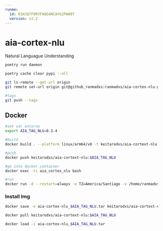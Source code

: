 ```yaml
---
runme:
  id: 01HJQ7F9RYFAQG4NCAYG2PW00T
  version: v2.2
---
```


# aia-cortex-nlu

Natural Languague Understanding

```sh {"id":"01HJQ7F9RXZBJJ4YEQA7Q49GYF"}
poetry run daemon

poetry cache clear pypi --all

git ls-remote --get-url origin 
git remote set-url origin git@github_ranmadxs:ranmadxs/aia-cortex-nlu.git

#tags
git push --tags
```

## Docker

```sh {"id":"01HJV2GKHFHRCW2MAYBX6DWF7V"}
#set var entorno
export AIA_TAG_NLU=0.3.4
```

```sh {"id":"01HJQ7F9RXZBJJ4YEQAAH1BXHZ"}
#build
docker build . --platform linux/arm64/v8 -t keitarodxs/aia-cortext-nlu:$AIA_TAG_NLU

#push
docker push keitarodxs/aia-cortext-nlu:$AIA_TAG_NLU

#go into docker container
docker exec -ti aia_cortex_nlu bash

#run
docker run -d --restart=always -e TZ=America/Santiago -v /home/ranmadxs/aia/aia-device/resources/images:/wh40k_images -v /home/ranmadxs/aia/aia-cortex-nlu/target:/app/target --net=bridge --name aia_cortex_nlu --env-file .env keitarodxs/aia-cortext-nlu:$AIA_TAG_NLU
```

### Install Img

```sh {"id":"01HJQ7F9RXZBJJ4YEQAAX4XA1Y"}
docker save -o aia-cortex-nlu_$AIA_TAG_NLU.tar keitarodxs/aia-cortext-nlu:$AIA_TAG_NLU

docker pull keitarodxs/aia-cortext-nlu:$AIA_TAG_NLU

docker load -i aia-cortex-nlu_$AIA_TAG_NLU.tar
```
